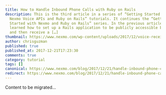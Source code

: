 ```yaml
---
title: How to Handle Inbound Phone Calls with Ruby on Rails
description: This is the third article in a series of “Getting Started with
  Nexmo Voice APIs and Ruby on Rails” tutorials. It continues the “Getting
  Started with Nexmo and Ruby on Rails” series. In the previous article, you
  learned how to set up a Rails application to be publicly accessible by Nexmo
  and then receive a […]
thumbnail: https://www.nexmo.com/wp-content/uploads/2017/12/voice-receive-call-ruby.png
author: chrisguzman
published: true
published_at: 2017-12-21T17:23:30
comments: true
category: tutorial
tags: []
canonical: https://www.nexmo.com/blog/2017/12/21/handle-inbound-phone-calls-ruby-rails-dr
redirect: https://www.nexmo.com/blog/2017/12/21/handle-inbound-phone-calls-ruby-rails-dr
---
```

Content to be migrated...
